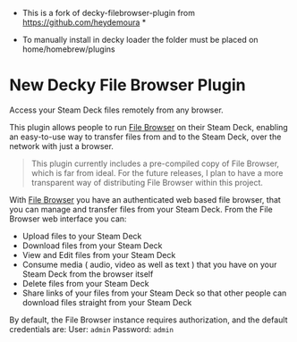 * This is a fork of decky-filebrowser-plugin from https://github.com/heydemoura *

* To manually install in decky loader the folder must be placed on home/homebrew/plugins

# New Decky File Browser Plugin

Access your Steam Deck files remotely from any browser.

This plugin allows people to run [File Browser](https://github.com/filebrowser/filebrowser) on their Steam Deck, enabling an easy-to-use way to transfer files from and to the Steam Deck, over the network with just a browser.

> This plugin currently includes a pre-compiled copy of File Browser, which is far from ideal. For the future releases, I plan to have a more transparent way of distributing File Browser within this project.

With [File Browser](https://github.com/filebrowser/filebrowser) you have an authenticated web based file browser, that you can manage and transfer files from your Steam Deck. From the File Browser web interface you can:
- Upload files to your Steam Deck
- Download files from your Steam Deck
- View and Edit files from your Steam Deck
- Consume media ( audio, video as well as text ) that you have on your Steam Deck from the browser itself
- Delete files from your Steam Deck
- Share links of your files from your Steam Deck so that other people can download files straight from your Steam Deck

By default, the File Browser instance requires authorization, and the default credentials are:
User: `admin` 
Password: `admin`
